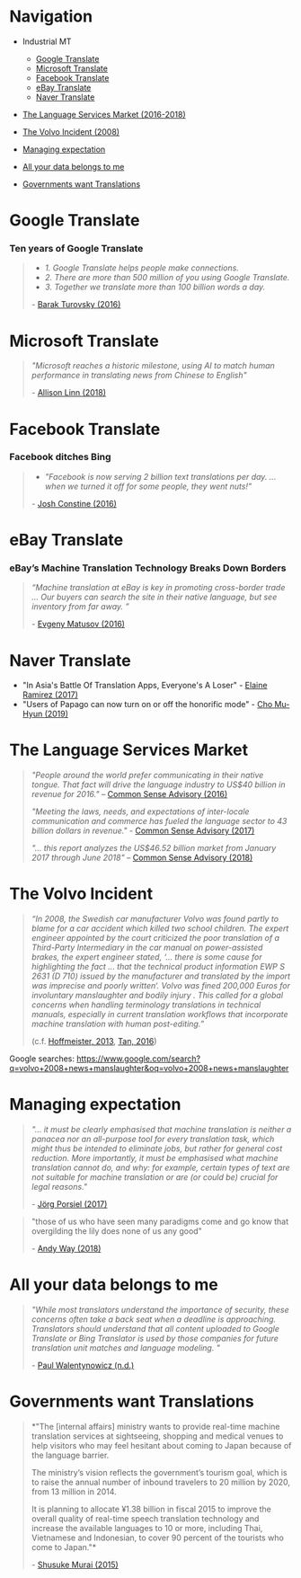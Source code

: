 Navigation
====

 - Industrial MT
   - [Google Translate](#google-translate)
   - [Microsoft Translate](#microsoft-translate)
   - [Facebook Translate](#facebook-translate)
   - [eBay Translate](#ebay-translate)
   - [Naver Translate](#naver-translate)
   
 - [The Language Services Market (2016-2018)](#the-language-services-market)
 - [The Volvo Incident (2008)](#the-volvo-incident)
 
 - [Managing expectation](#managing-expectation)
 - [All your data belongs to me](#all-your-data-belongs-to-me)
 - [Governments want Translations](#governments-want-translations)


Google Translate
====

### Ten years of Google Translate

> - *1. Google Translate helps people make connections.*
> - *2. There are more than 500 million of you using Google Translate.*
> - *3. Together we translate more than 100 billion words a day.*
>
> \- [Barak Turovsky (2016)](https://blog.google/products/translate/ten-years-of-google-translate/)

Microsoft Translate
====

> *"Microsoft reaches a historic milestone, using AI to match human performance in translating news from Chinese to English"*
>
> \- [Allison Linn (2018)](https://blogs.microsoft.com/ai/chinese-to-english-translator-milestone/)

Facebook Translate
====


### Facebook ditches Bing

> - *"Facebook is now serving 2 billion text translations per day. ... when we turned it off for some people, they went nuts!”*
> 
> \- [Josh Constine (2016)](https://techcrunch.com/2016/05/23/facebook-translation/)


eBay Translate
====

### eBay’s Machine Translation Technology Breaks Down Borders

> *“Machine translation at eBay is key in promoting cross-border trade ... Our buyers can search the site in their native language, but see inventory from far away. ”*
>
> \- [Evgeny Matusov (2016)](https://www.ebayinc.com/stories/news/ebays-machine-translation-technology-breaks-down-borders/)


Naver Translate
====

 - "In Asia's Battle Of Translation Apps, Everyone's A Loser" - [Elaine Ramirez
 (2017)](https://www.forbes.com/sites/elaineramirez/2017/02/28/google-translate-vs-papago-in-asias-battle-of-translation-apps-everyones-a-loser)
 - "Users of Papago can now turn on or off the honorific mode" - [Cho Mu-Hyun (2019)](https://www.zdnet.com/article/naver-adds-korean-honorific-feature-to-its-papago-ai-translation-app/) 
 


The Language Services Market 
====

> *"People around the world prefer communicating in their native tongue. That fact will drive the language industry to US$40 billion in revenue for 2016."* – [Common Sense Advisory (2016)](https://insights.csa-research.com/reportaction/36540/Marketing)
>
> *"Meeting the laws, needs, and expectations of inter-locale communication and commerce has fueled the language sector to 43 billion dollars in revenue."* - [Common Sense Advisory (2017)](https://insights.csa-research.com/reportaction/39815/Marketing)
> 
> *"... this report analyzes the US$46.52 billion market from January 2017 through June 2018"* – [Common Sense Advisory (2018)](https://insights.csa-research.com/reportaction/48585/Marketing)


The Volvo Incident
====

> *“In 2008, the Swedish car manufacturer Volvo was found partly to blame for a car accident which killed two school children. The expert engineer appointed by the court criticized the poor translation of a Third-Party Intermediary in the car manual on power-assisted brakes, the expert engineer stated, ‘... there is some cause for highlighting the fact ... that the technical product information EWP S 2631 (D 710) issued by the manufacturer and translated by the import was imprecise and poorly written‘. Volvo was fined 200,000 Euros for involuntary manslaughter and bodily injury . This called for a global concerns when handling terminology translations in technical manuals, especially in current translation workflows that incorporate machine translation with human post-editing.”*
> 
> (c.f. [Hoffmeister, 2013](https://www.worldcat.org/title/qualitatssicherung-in-der-technischen-dokumentation-am-beispiel-der-volkswagen-ag-after-sales-technik/oclc/863178607), [Tan, 2016](https://github.com/alvations/Panda-Hyper-Decoder/blob/master/up-till-now.pdf))

Google searches:  https://www.google.com/search?q=volvo+2008+news+manslaughter&oq=volvo+2008+news+manslaughter


Managing expectation
====

> *"... it must be clearly emphasised that machine translation is neither a panacea nor an all-purpose tool for every translation task, which might thus be intended to eliminate jobs, but rather for general cost reduction. More importantly, it must be emphasised what machine translation cannot do, and why: for example, certain types of text are not suitable for machine translation or are (or could be) crucial for legal reasons."*
>
> \- [Jörg Porsiel (2017)](http://kv-emptypages.blogspot.com/2017/02/machine-translation-at-volkswagen-ag.html) 


> "those of us who have seen many paradigms come and go know that overgilding the lily does none of us any good"
>
> \- [Andy Way (2018)](https://arxiv.org/pdf/1803.08409.pdf)


All your data belongs to me 
====

> *"While most translators understand the importance of security, these concerns often take a back seat when a deadline is approaching. Translators should understand that all content uploaded to Google Translate or Bing Translator is used by those companies for future translation unit matches and language modeling. "*
>
> \- [Paul Walentynowicz (n.d.)](http://lingosec.com/wp-content/uploads/lingosec-content_security_study-eng.pdf)


Governments want Translations
====


> *"The [internal affairs] ministry wants to provide real-time machine translation services at sightseeing, shopping and medical venues to help visitors who may feel hesitant about coming to Japan because of the language barrier.
>
> The ministry’s vision reflects the government’s tourism goal, which is to raise the annual number of inbound travelers to 20 million by 2020, from 13 million in 2014.
>
> It is planning to allocate ¥1.38 billion in fiscal 2015 to improve the overall quality of real-time speech translation technology and increase the available languages to 10 or more, including Thai, Vietnamese and Indonesian, to cover 90 percent of the tourists who come to Japan."*
>
> \- [Shusuke Murai (2015)](https://www.japantimes.co.jp/news/2015/03/31/reference/translation-tech-gets-olympic-push)
